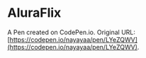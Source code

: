 # AluraFlix 

A Pen created on CodePen.io. Original URL: [https://codepen.io/nayayaa/pen/LYeZQWV](https://codepen.io/nayayaa/pen/LYeZQWV).


